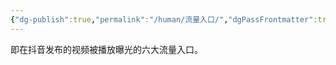 ```yaml
---
{"dg-publish":true,"permalink":"/human/流量入口/","dgPassFrontmatter":true}
---
```


即在抖音发布的视频被播放曝光的六大流量入口。